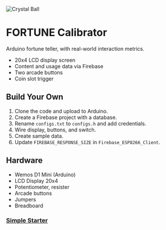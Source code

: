 ![Crystal Ball](https://emojipedia-us.s3.dualstack.us-west-1.amazonaws.com/thumbs/240/joypixels/239/crystal-ball_1f52e.png)
# FORTUNE Calibrator

Arduino fortune teller, with real-world interaction metrics.

- 20x4 LCD display screen
- Content and usage data via Firebase
- Two arcade buttons
- Coin slot trigger

## Build Your Own
1. Clone the code and upload to Arduino.
1. Create a Firebase project with a database.
1. Rename `configs.txt` to `configs.h` and add credentials.
1. Wire display, buttons, and switch.
1. Create sample data.
1. Update `FIREBASE_RESPONSE_SIZE` in `Firebase_ESP8266_Client`.

## Hardware
- Wemos D1 Mini (Arduino)
- LCD Display 20x4
- Potentiometer, resister
- Arcade buttons
- Jumpers
- Breadboard

### [Simple Starter](https://github.com/doublejosh/FortuneExample)
